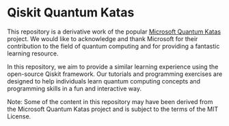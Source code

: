 # Qiskit Quantum Katas

This repository is a derivative work of the popular [Microsoft Quantum Katas](https://github.com/microsoft/QuantumKatas) project. We would like to acknowledge and thank Microsoft for their contribution to the field of quantum computing and for providing a fantastic learning resource.

In this repository, we aim to provide a similar learning experience using the open-source Qiskit framework. Our tutorials and programming exercises are designed to help individuals learn quantum computing concepts and programming skills in a fun and interactive way.

Note: Some of the content in this repository may have been derived from the Microsoft Quantum Katas project and is subject to the terms of the MIT License.
